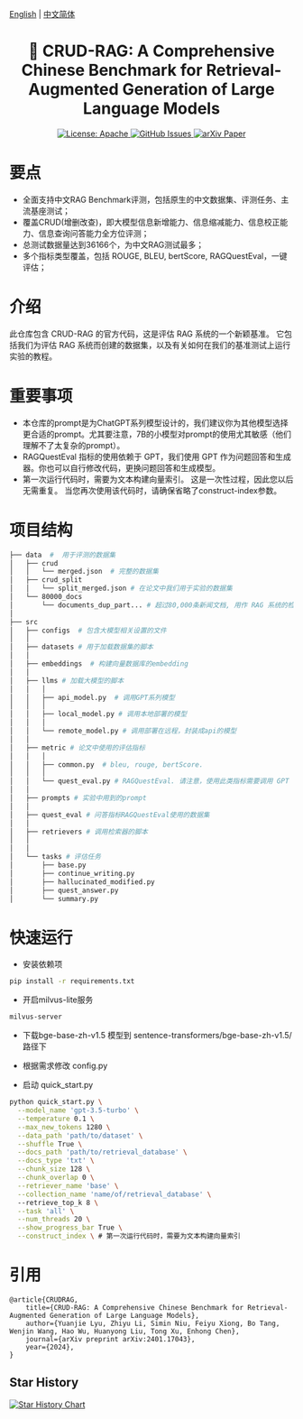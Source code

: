 [English](./README.md) | [中文简体](./README.zh_CN.md)

<h1 align="center">
    📖 CRUD-RAG: A Comprehensive Chinese Benchmark for Retrieval-Augmented Generation of Large Language Models
</h1>
<p align="center">
<a href="https://opensource.org/license/apache-2-0/">
    <img alt="License: Apache" src="https://img.shields.io/badge/License-Apache2.0-green.svg">
</a>
<a href="https://github.com/IAAR-Shanghai/CRUD_RAG/issues">
    <img alt="GitHub Issues" src="https://img.shields.io/github/issues/IAAR-Shanghai/CRUD_RAG?color=red">
</a>
<a href="https://arxiv.org/abs/2401.17043">
    <img alt="arXiv Paper" src="https://img.shields.io/badge/Paper-arXiv-blue.svg">
</a></p>


# 要点
- 全面支持中文RAG Benchmark评测，包括原生的中文数据集、评测任务、主流基座测试；
- 覆盖CRUD(增删改查)，即大模型信息新增能力、信息缩减能力、信息校正能力、信息查询问答能力全方位评测；
- 总测试数据量达到36166个，为中文RAG测试最多；
- 多个指标类型覆盖，包括 ROUGE, BLEU, bertScore, RAGQuestEval，一键评估；


# 介绍
此仓库包含 CRUD-RAG 的官方代码，这是评估 RAG 系统的一个新颖基准。 它包括我们为评估 RAG 系统而创建的数据集，以及有关如何在我们的基准测试上运行实验的教程。


# 重要事项
- 本仓库的prompt是为ChatGPT系列模型设计的，我们建议你为其他模型选择更合适的prompt。尤其要注意，7B的小模型对prompt的使用尤其敏感（他们理解不了太复杂的prompt）。
- RAGQuestEval 指标的使用依赖于 GPT，我们使用 GPT 作为问题回答和生成器。你也可以自行修改代码，更换问题回答和生成模型。
- 第一次运行代码时，需要为文本构建向量索引。 这是一次性过程，因此您以后无需重复。 当您再次使用该代码时，请确保省略了construct-index参数。


# 项目结构
```bash
├── data  #  用于评测的数据集
│   ├── crud 
│   │   └── merged.json  # 完整的数据集
│   ├── crud_split
│   │   └── split_merged.json # 在论文中我们用于实验的数据集
│   └── 80000_docs
│       └── documents_dup_part... # 超过80,000条新闻文档, 用作 RAG 系统的检索文档库
│ 
├── src 
│   ├── configs  # 包含大模型相关设置的文件
│   │   
│   ├── datasets # 用于加载数据集的脚本
│   │
│   ├── embeddings  # 构建向量数据库的embedding
│   │       
│   ├── llms # 加载大模型的脚本
│   │   │
│   │   ├── api_model.py  # 调用GPT系列模型
│   │   │
│   │   ├── local_model.py # 调用本地部署的模型
│   │   │
│   │   └── remote_model.py # 调用部署在远程，封装成api的模型
│   │
│   ├── metric # 论文中使用的评估指标
│   │   │
│   │   ├── common.py  # bleu, rouge, bertScore.
│   │   │
│   │   └── quest_eval.py # RAGQuestEval. 请注意，使用此类指标需要调用 GPT 等大型语言模型来回答问题，或者自行修改代码并部署问答模型。
│   │
│   ├── prompts # 实验中用到的prompt
│   │ 
│   ├── quest_eval # 问答指标RAGQuestEval使用的数据集
│   │ 
│   ├── retrievers # 调用检索器的脚本
│   │ 
│   │
│   └── tasks # 评估任务
│       ├── base.py
│       ├── continue_writing.py
│       ├── hallucinated_modified.py
│       ├── quest_answer.py
│       └── summary.py
```

# 快速运行
- 安装依赖项
```bash
pip install -r requirements.txt
```

- 开启milvus-lite服务
```bash
milvus-server
```

- 下载bge-base-zh-v1.5 模型到 sentence-transformers/bge-base-zh-v1.5/ 路径下

- 根据需求修改 config.py

- 启动 quick_start.py

```bash
python quick_start.py \
  --model_name 'gpt-3.5-turbo' \
  --temperature 0.1 \
  --max_new_tokens 1280 \
  --data_path 'path/to/dataset' \
  --shuffle True \
  --docs_path 'path/to/retrieval_database' \
  --docs_type 'txt' \
  --chunk_size 128 \
  --chunk_overlap 0 \
  --retriever_name 'base' \
  --collection_name 'name/of/retrieval_database' \ 
  --retrieve_top_k 8 \
  --task 'all' \
  --num_threads 20 \
  --show_progress_bar True \
  --construct_index \ # 第一次运行代码时，需要为文本构建向量索引
```

# 引用
```
@article{CRUDRAG,
    title={CRUD-RAG: A Comprehensive Chinese Benchmark for Retrieval-Augmented Generation of Large Language Models},
    author={Yuanjie Lyu, Zhiyu Li, Simin Niu, Feiyu Xiong, Bo Tang, Wenjin Wang, Hao Wu, Huanyong Liu, Tong Xu, Enhong Chen},
    journal={arXiv preprint arXiv:2401.17043},
    year={2024},
}
```

## Star History

[![Star History Chart](https://api.star-history.com/svg?repos=IAAR-Shanghai/CRUD_RAG&type=Date)](https://star-history.com/#IAAR-Shanghai/CRUD_RAG&Date)
